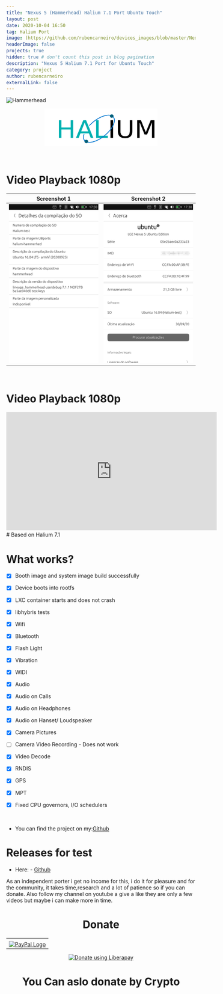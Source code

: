 ```yaml
---
title: "Nexus 5 (Hammerhead) Halium 7.1 Port Ubuntu Touch"
layout: post
date: 2020-10-04 16:50
tag: Halium Port
image: (https://github.com/rubencarneiro/devices_images/blob/master/Nexus5.png?raw=true)
headerImage: false
projects: true
hidden: true # don't count this post in blog pagination
description: "Nexus 5 Halium 7.1 Port for Ubuntu Touch"
category: project
author: rubencarneiro
externalLink: false
---
```

![Hammerhead](https://github.com/rubencarneiro/rubencarneiro.io/blob/main/assets/images/devices/nexus5/Nexus5.png?raw=true)

<p align="center">
  <img width="300" height="100" src="https://github.com/rubencarneiro/rubencarneiro.io/blob/main/assets/images/devices/halium/halium.png?raw=true">
</p>

&nbsp;

# Video Playback 1080p

Screenshot 1         |  Screenshot 2
:-------------------------:|:-------------------------:
![](https://github.com/rubencarneiro/rubencarneiro.io/blob/main/assets/images/devices/nexus5/screenshot1.png?raw=true)  |  ![](https://github.com/rubencarneiro/rubencarneiro.io/blob/main/assets/images/devices/nexus5/screenshot2.png?raw=true)

&nbsp;

# Video Playback 1080p
<iframe width="560" height="315" src="https://www.youtube.com/embed/UC6cGoIIj8o" frameborder="0" allow="accelerometer; autoplay; clipboard-write; encrypted-media; gyroscope; picture-in-picture" allowfullscreen></iframe>
# Based on Halium 7.1


# What works?
- [X] Booth image and system image build successfully
- [X] Device boots into rootfs
- [X] LXC container starts and does not crash
- [X] libhybris tests
- [X] Wifi
- [X] Bluetooth
- [X] Flash Light
- [X] Vibration
- [X] WIDI
- [X] Audio
- [X] Audio on Calls
- [X] Audio on Headphones
- [X] Audio on Hanset/ Loudspeaker
- [X] Camera Pictures
- [ ] Camera Video Recording - Does not work
- [X] Video Decode
- [X] RNDIS
- [X] GPS
- [X] MPT
- [X] Fixed CPU governors, I/O schedulers 
  
  &nbsp;

- You can find the project on my:<a href="https://github.com/rubencarneiro/android_device_lge_hammerhead">Github</a>

# Releases for test

- Here: - <a href="https://github.com/rubencarneiro/android_device_lge_hammerhead/releases">Github</a>

As an independent porter i get no income for this, i do it for pleasure and for the community, it takes time,research and a lot of patience so if you can donate.
Also follow my channel on youtube a give a like they are only a few videos but maybe i can make more in time.

# <center>Donate<center>
<center><table border="0" cellpadding="10" cellspacing="0"
align="center"><tbody><tr><td align="center"></td></tr><tr><td align="center"><a href="https://paypal.me/rubencarneiro?locale.x=pt_PT" title="PayPal" onclick="javascript:window.open('https://paypal.me/rubencarneiro?locale.x=pt_PT','WIPaypal','toolbar=no, location=no, directories=no, status=no, menubar=no, scrollbars=yes, resizable=yes, width=1060, height=700'); return false;"><img src="https://www.paypalobjects.com/webstatic/mktg/Logo/pp-logo-150px.png" border="0" alt="PayPal Logo" /></a></td></tr></tbody></table>

<script src="https://liberapay.com/rubencarneiro/widgets/button.js"></script>
<noscript><a href="https://liberapay.com/rubencarneiro/donate"><img alt="Donate using Liberapay" src="https://liberapay.com/assets/widgets/donate.svg"></a></noscript>

# You Can aslo donate by Crypto

 <a href="LdBPTusxmSoZ79x6oWd1864T6Q3afucay5" src="https://github.com/rubencarneiro/rubencarneiro.io/blob/main/assets/images/donate/litecoin-ltc-logo.png"><a>